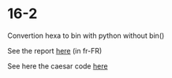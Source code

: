 # 16-2
Convertion hexa to bin with python without bin()

<!--replit = https://replit.com/join/whkuscwntl-panoramix333-->

See the report [here](https://github.com/Welpike/16-2/blob/main/report.md) (in fr-FR)

See here the caesar code [here](https://github.com/Welpike/16-2/blob/main/caesar/main.py)
